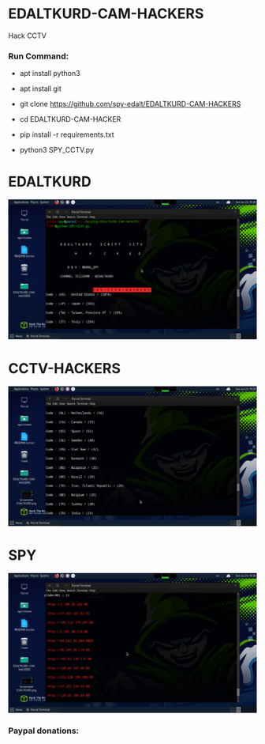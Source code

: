 # EDALTKURD-CAM-HACKERS

Hack CCTV

<h3> Run Command: </h3>

* apt install python3

* apt install git

* git clone https://github.com/spy-edalt/EDALTKURD-CAM-HACKERS

* cd EDALTKURD-CAM-HACKER

* pip install -r requirements.txt

* python3 SPY_CCTV.py 

# EDALTKURD

<img src="https://github.com/spy-edalt/EDALTKURD-CAM-HACKERS/blob/main/Screenshot%20EDALTKURD.png">

# CCTV-HACKERS

<img src="https://github.com/spy-edalt/EDALTKURD-CAM-HACKERS/blob/main/Screenshot%20EDALTKURD2.png">

# SPY

<img src="https://github.com/spy-edalt/EDALTKURD-CAM-HACKERS/blob/main/Screenshot%20EDALTKURD3.png">


<h3> Paypal donations: </h3>


